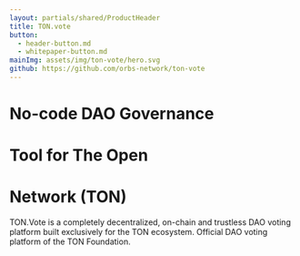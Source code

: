 ```yaml
---
layout: partials/shared/ProductHeader
title: TON.vote
button: 
  - header-button.md
  - whitepaper-button.md
mainImg: assets/img/ton-vote/hero.svg
github: https://github.com/orbs-network/ton-vote
---
```


# No-code DAO Governance
# Tool for The Open
# Network (TON)


TON.Vote is a completely decentralized, on-chain  and trustless DAO voting platform built exclusively for the TON ecosystem. Official DAO voting platform of the TON Foundation.